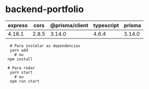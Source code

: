 # backend-portfolio

<table>
   <thead>
     <tr>
      <th>express</th>
      <th>cors</th>
      <th>@prisma/client</th>
      <th>typescript</th>
      <th>prisma</th>
     </tr>
   </thead>
  <tbody>
    <tr>
      <td>4.18.1</td>
      <td>2.8.5</td>
      <td>3.14.0</td>
      <td>4.6.4</td>
      <td>3.14.0</td>
    </tr>
  </tbody>
</table>

```shell
  # Para instalar as dependencias
  yarn add 
    # ou
 npm install
 
 # Para rodar
  yarn start
    # ou
  npm run start
```
